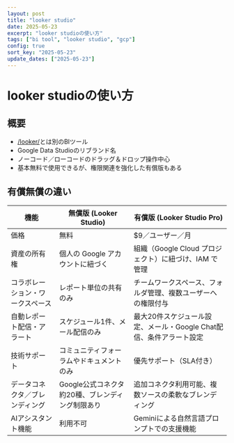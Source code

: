```yaml
---
layout: post
title: "looker studio"
date: 2025-05-23
excerpt: "looker studioの使い方"
tags: ["bi tool", "looker studio", "gcp"]
config: true
sort_key: "2025-05-23"
update_dates: ["2025-05-23"]
---
```


# looker studioの使い方

## 概要
 - [/looker/](/looker/)とは別のBIツール
 - Google Data Studioのリブランド名
 - ノーコード／ローコードのドラッグ＆ドロップ操作中心
 - 基本無料で使用できるが、権限関連を強化した有償版もある

## 有償無償の違い

| 機能               | 無償版 (Looker Studio)          | 有償版 (Looker Studio Pro)                  |
| ---------------- | ---------------------------- | ---------------------------------------- |
| 価格               | 無料                           | \$9／ユーザー／月                               |
| 資産の所有権           | 個人の Google アカウントに紐づく         | 組織（Google Cloud プロジェクト）に紐づけ、IAM で管理      |
| コラボレーション・ワークスペース | レポート単位の共有のみ                  | チームワークスペース、フォルダ管理、複数ユーザーへの権限付与           |
| 自動レポート配信・アラート    | スケジュール1件、メール配信のみ             | 最大20件スケジュール設定、メール・Google Chat配信、条件アラート設定 |
| 技術サポート           | コミュニティフォーラムやドキュメントのみ         | 優先サポート（SLA付き）                            |
| データコネクタ／ブレンディング  | Google公式コネクタ約20種、ブレンディング制限あり | 追加コネクタ利用可能、複数ソースの柔軟なブレンディング              |
| AIアシスタント機能       | 利用不可                         | Geminiによる自然言語プロンプトでの支援機能                 |

